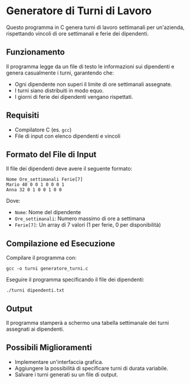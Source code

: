 # Generatore di Turni di Lavoro

Questo programma in C genera turni di lavoro settimanali per un'azienda, rispettando vincoli di ore settimanali e ferie dei dipendenti.

## Funzionamento

Il programma legge da un file di testo le informazioni sui dipendenti e genera casualmente i turni, garantendo che:

- Ogni dipendente non superi il limite di ore settimanali assegnate.
- I turni siano distribuiti in modo equo.
- I giorni di ferie dei dipendenti vengano rispettati.

## Requisiti

- Compilatore C (es. `gcc`)
- File di input con elenco dipendenti e vincoli

## Formato del File di Input

Il file dei dipendenti deve avere il seguente formato:

```
Nome Ore_settimanali Ferie[7]
Mario 40 0 0 1 0 0 0 1
Anna 32 0 1 0 0 1 0 0
```

Dove:

- `Nome`: Nome del dipendente
- `Ore_settimanali`: Numero massimo di ore a settimana
- `Ferie[7]`: Un array di 7 valori (1 per ferie, 0 per disponibilità)

## Compilazione ed Esecuzione

Compilare il programma con:

```
gcc -o turni generatore_turni.c
```

Eseguire il programma specificando il file dei dipendenti:

```
./turni dipendenti.txt
```

## Output

Il programma stamperà a schermo una tabella settimanale dei turni assegnati ai dipendenti.

## Possibili Miglioramenti

- Implementare un'interfaccia grafica.
- Aggiungere la possibilità di specificare turni di durata variabile.
- Salvare i turni generati su un file di output.
